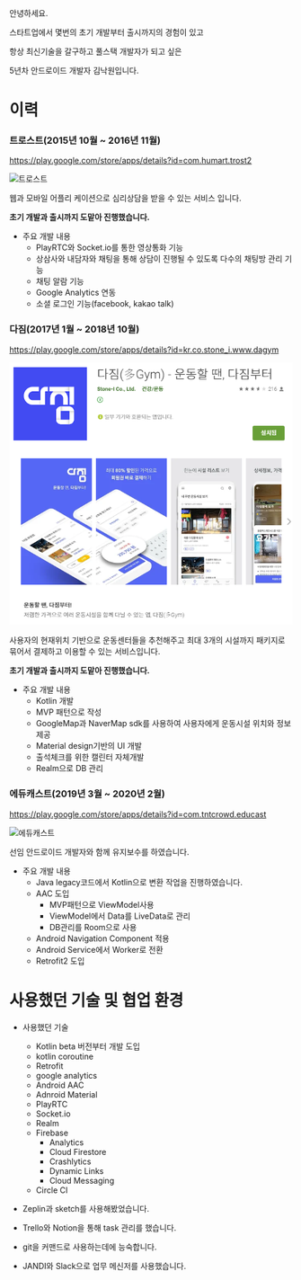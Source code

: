 안녕하세요.

스타트업에서 몇번의 초기 개발부터 출시까지의 경험이 있고

항상 최신기술을 갈구하고 풀스택 개발자가 되고 싶은

5년차 안드로이드 개발자 김낙원입니다.



# 이력



### 트로스트(2015년 10월 ~ 2016년 11월)

https://play.google.com/store/apps/details?id=com.humart.trost2

![트로스트](https://drive.google.com/open?id=1BhgWUl2ucNoSdCN1jzBgPS4OzXgOu8L-)

웹과 모바일 어플리 케이션으로 심리상담을 받을 수 있는 서비스 입니다.

**초기 개발과 출시까지 도맡아 진행했습니다.**



- 주요 개발 내용
  - PlayRTC와 Socket.io를 통한 영상통화 기능
  - 상삼사와 내담자와 채팅을 통해 상담이 진행될 수 있도록 다수의 채팅방 관리 기능
  - 채팅 알람 기능
  - Google Analytics 연동
  - 소셜 로그인 기능(facebook, kakao talk)



### 다짐(2017년 1월 ~ 2018년 10월)

https://play.google.com/store/apps/details?id=kr.co.stone_i.www.dagym

![다짐](https://github.com/nakwon/nakwon.github.io/blob/master/%EB%8B%A4%EC%A7%90.PNG)

사용자의 현재위치 기반으로 운동센터들을 추천해주고 최대 3개의 시설까지 패키지로 묶어서 결제하고 이용할 수 있는 서비스입니다.

**초기 개발과 출시까지 도맡아 진행했습니다.**



- 주요 개발 내용
  - Kotlin 개발
  - MVP 패턴으로 작성
  - GoogleMap과 NaverMap sdk를 사용하여 사용자에게 운동시설 위치와 정보 제공
  - Material design기반의 UI 개발
  - 출석체크를 위한 캘린터 자체개발
  - Realm으로 DB 관리



### 에듀캐스트(2019년 3월 ~ 2020년 2월)

https://play.google.com/store/apps/details?id=com.tntcrowd.educast

![에듀캐스트](https://drive.google.com/open?id=1mpBpJB0uu-0tM6zhVmPc9zZMijj4m06N)

선임 안드로이드 개발자와 함께 유지보수를 하였습니다.



- 주요 개발 내용
  - Java legacy코드에서 Kotlin으로 변환 작업을 진행하였습니다.
  - AAC 도입
    - MVP패턴으로 ViewModel사용
    - ViewModel에서 Data를 LiveData로 관리
    - DB관리를 Room으로 사용
  - Android Navigation Component 적용
  - Android Service에서 Worker로 전환
  - Retrofit2 도입



# 사용했던 기술 및 협업 환경

- 사용했던 기술
  - Kotlin beta 버전부터 개발 도입
  - kotlin coroutine
  - Retrofit
  - google analytics
  - Android AAC
  - Adnroid Material
  - PlayRTC
  - Socket.io
  - Realm
  - Firebase
    - Analytics
    - Cloud Firestore
    - Crashlytics
    - Dynamic Links
    - Cloud Messaging
  - Circle CI



- Zeplin과 sketch를 사용해봤었습니다.
- Trello와 Notion을 통해 task 관리를 했습니다.
- git을 커맨드로 사용하는데에 능숙합니다.
- JANDI와 Slack으로 업무 메신저를 사용했습니다.
